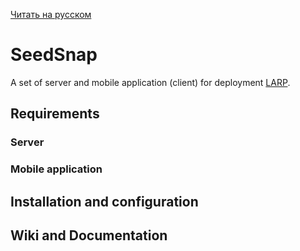 [Читать на русском](https://github.com/goodm2ice/SeedSnap/blob/release/README.md)

# SeedSnap
A set of server and mobile application (client) for deployment [LARP](https://en.wikipedia.org/wiki/Live_action_role-playing_game). 

## Requirements
### Server

### Mobile application

## Installation and configuration

## Wiki and Documentation
